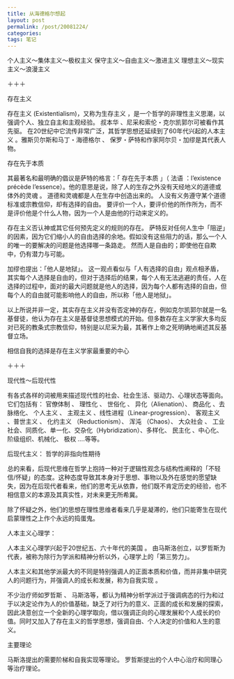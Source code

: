 ```yaml
---
title: 从海德格尔想起
layout: post
permalink: /post/20081224/
categories:
tags: 笔记
---
```


个人主义～集体主义～极权主义
保守主义～自由主义～激进主义
理想主义～现实主义～浪漫主义

＋＋＋

存在主义

存在主义 (Existentialism)，又称为生存主义 ，是一个哲学的非理性主义思潮，以强调个人、独立自主和主观经验。 叔本华 、尼采和索伦・克尔凯郭尔可被看作其先驱。 在20世纪中它流传非常广泛，其哲学思想还延续到了60年代兴起的人本主义 。雅斯贝尔斯和马丁・海德格尔 、 保罗・萨特和作家阿尔贝・加缪是其代表人物。

存在先于本质

其最著名和最明确的倡议是萨特的格言：「 存在先于本质 」（ 法语 ：l’existence précède l’essence）。他的意思是说，除了人的生存之外没有天经地义的道德或体外的灵魂 。 道德和灵魂都是人在生存中创造出来的。 人没有义务遵守某个道德标准或宗教信仰，却有选择的自由。 
要评价一个人，要评价他的所作所为，而不是评价他是个什么人物，因为一个人是由他的行动来定义的。

存在主义否认神或其它任何预先定义的规则的存在。 萨特反对任何人生中「阻逆」的因素，因为它们缩小人的自由选择的余地。假如没有这些阻力的话，那么一个人的唯一的要解决的问题是他选择哪一条路走。 然而人是自由的；即使他在自欺中，仍有潜力与可能。

加缪也提出：「他人是地狱」。
这一观点看似与「人有选择的自由」观点相矛盾，其实每个人选择是自由的，但对于选择后的结果，每个人有无法逃避的责任，人在选择的过程中，面对的最大问题就是他人的选择，因为每个人都有选择的自由，但每个人的自由就可能影响他人的自由，所以称「他人是地狱」。

以上所说并非一定，其实存在主义并没有否定神的存在，例如克尔凯郭尔就是一名基督徒，他认为存在主义是基督徒思想模式的开始。但多数存在主义学家大多均反对已死的教条式宗教信仰，特别是以尼采为最，其著作上帝之死明确地阐述其反基督立场。

相信自我的选择是存在主义学家最重要的中心

＋＋＋

现代性～后现代性

有各式各样的词被用来描述现代性的社会、社会生活、驱动力、心理状态等面向。 它们包括有： 官僚体制 、 理性化 、 世俗化 、 异化（Alienation）、 商品化 、去脉络化、 个人主义 、 主观主义 、线性进程（Linear-progression）、 客观主义 、普世主义 、 化约主义 （Reductionism）、 浑沌 （Chaos）、 大众社会 、 工业社会、同质化、单一化、交杂化（Hybridization）、多样化、 民主化 、中心化、阶级组织、机械化、 极权 ….等等。

后现代主义：
哲学的非指向性期待

总的来看，后现代思维在哲学上抱持一种对于逻辑性观念与结构性阐释的「不轻信/怀疑」的态度。这种态度导致其本身对于思想、事物以及外在感觉的愿望缺失，因为在后现代者看来，他们的思考无从依靠，他们既不肯定历史的经验，也不相信意义的本源及其真实性，对未来更无所希冀。

除了怀疑之外，他们的思想在理性思维者看来几乎是凝滞的，他们只能寄生在现代启蒙理性之上作个永远的捣蛋鬼。

人本主义心理学：

人本主义心理学兴起于20世纪五、六十年代的美国 。 由马斯洛创立，以罗哲斯为代表，被称为除行为学派和精神分析以外，心理学上的「第三势力」。

人本主义和其他学派最大的不同是特别强调人的正面本质和价值，而并非集中研究人的问题行为，并强调人的成长和发展，称为自我实现 。

不少治疗师如罗哲斯 、 马斯洛等，都认为精神分析学派过于强调病态的行为和过于以决定论作为人的价值基础，缺乏了对行为的意义、正面的成长和发展的探索，因此决意创立一个全新的心理学取向，借以强调正向的心理发展和个人成长的价值。同时又加入了存在主义的哲学思想，强调自由、个人决定的价值和人生的意义。

主要理论

马斯洛提出的需要阶梯和自我实现等理论。
罗哲斯提出的个人中心治疗和同理心等治疗理论。
